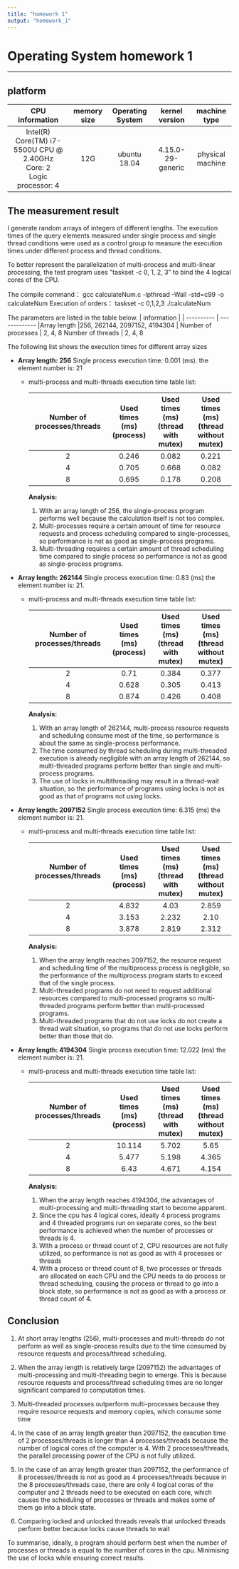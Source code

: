 ```yaml
---
title: "homework 1"
output: "homework_1"
---
```


# Operating System homework 1

-------

## platform

| CPU information | memory size |Operating System| kernel version | machine type |
| :---: | :-----: | :----: | :----: | :----: |
| Intel(R) Core(TM) i7-5500U CPU @ 2.40GHz<br>Core: 2<br>Logic processor: 4   | 12G | ubuntu 18.04 |4.15.0-29-generic |physical machine |

## The measurement result

I generate random arrays of integers of different lengths. The execution times of the query elements measured under single process and single thread conditions were used as a control group to measure the execution times under different process and thread conditions. 

To better represent the parallelization of multi-process and multi-linear processing, the test program uses "taskset -c 0, 1, 2, 3" to bind the 4 logical cores of the CPU.

The compile command： gcc calculateNum.c -lpthread -Wall -std=c99 -o calculateNum
Execution of orders： taskset -c 0,1,2,3 ./calculateNum

The parameters are listed in the table below.
|   information   |            |
----------        | -------------
|Array length     |256, 262144, 2097152, 4194304 |
Number of processes | 2, 4,  8
Number of threads |   2, 4, 8

The following list shows the execution times for different array sizes

* **Array length: 256**
   Single process execution time: 0.001 (ms). the element number is: 21
  * multi-process and multi-threads execution time table list:

    Number of processes/threads | Used times (ms)<br> (process) | Used times (ms)<br> (thread with mutex) | Used times (ms)<br> (thread without mutex) |
    :---:|:---:| :---: | :---: |
    2  | 0.246 |0.082 |  0.221
    4  | 0.705 |0.668 | 0.082
    8  | 0.695 |0.178 | 0.208

    **Analysis:**
    1. With an array length of 256, the single-process program performs well because the calculation itself is not too complex.
    2. Multi-processes require a certain amount of time for resource requests and process scheduling compared to single-processes, so performance is not as good as single-process programs.
    3. Multi-threading requires a certain amount of thread scheduling time compared to single process so performance is not as good as single-process programs.
  

* **Array length: 262144**
    Single process execution time: 0.83 (ms) the element number is: 21.
  * multi-process and multi-threads execution time table list:

    Number of processes/threads | Used times (ms)<br> (process) | Used times (ms)<br> (thread with mutex) | Used times (ms)<br> (thread without mutex) |
    :---:|:---:| :---: | :---: |
    2  | 0.71 | 0.384 | 0.377
    4  | 0.628 | 0.305 | 0.413
    8  | 0.874 | 0.426 | 0.408
  
    **Analysis:**
    1. With an array length of 262144, multi-process resource requests and scheduling consume most of the time, so performance is about the same as single-process performance.
    2. The time consumed by thread scheduling during multi-threaded execution is already negligible with an array length of 262144, so multi-threaded programs perform better than single and multi-process programs.
    3. The use of locks in multithreading may result in a thread-wait situation, so the performance of programs using locks is not as good as that of programs not using locks.
   
* **Array length: 2097152**
  Single process execution time: 6.315 (ms) the element number is: 21.
  * multi-process and multi-threads execution time table list:

    Number of processes/threads | Used times (ms)<br> (process) | Used times (ms)<br> (thread with mutex) | Used times (ms)<br> (thread without mutex) |
    :---:|:---:| :---: | :---: |
    2  | 4.832 | 4.03 | 2.859
    4  | 3.153 | 2.232 | 2.10
    8  | 3.878 | 2.819 | 2.312

    **Analysis:**
    1. When the array length reaches 2097152, the resource request and scheduling time of the multiprocess process is negligible, so the performance of the multiprocess program starts to exceed that of the single process.
    2. Multi-threaded programs do not need to request additional resources compared to multi-processed programs so multi-threaded programs perform better than multi-processed programs.
    3. Multi-threaded programs that do not use locks do not create a thread wait situation, so programs that do not use locks perform better than those that do.


* **Array length: 4194304**
  Single process execution time: 12.022 (ms) the element number is: 21.
  * multi-process and multi-threads execution time table list:

    Number of processes/threads | Used times (ms)<br> (process) | Used times (ms)<br> (thread with mutex) | Used times (ms)<br> (thread without mutex) |
    :---:|:---:| :---: | :---: |
    2  | 10.114 | 5.702 | 5.65
    4  | 5.477 | 5.198 | 4.365
    8  | 6.43 | 4.671 | 4.154
  

    **Analysis:**
    1. When the array length reaches 4194304, the advantages of multi-processing and multi-threading start to become apparent.
    2. Since the cpu has 4 logical cores, ideally 4 process programs and 4 threaded programs run on separate cores, so the best performance is achieved when the number of processes or threads is 4.
    3. With a process or thread count of 2, CPU resources are not fully utilized, so performance is not as good as with 4 processes or threads
    4. With a process or thread count of 8, two processes or threads are allocated on each CPU and the CPU needs to do process or thread scheduling, causing the process or thread to go into a block state, so performance is not as good as with a process or thread count of 4.

## Conclusion

1. At short array lengths (256), multi-processes and multi-threads do not perform as well as single-process results due to the time consumed by resource requests and process/thread scheduling.

2. When the array length is relatively large (2097152) the advantages of multi-processing and multi-threading begin to emerge. This is because resource requests and process/thread scheduling times are no longer significant compared to computation times.

3. Multi-threaded processes outperform multi-processes because they require resource requests and memory copies, which consume some time

4. In the case of an array length greater than 2097152, the execution time of 2 processes/threads is longer than 4 processes/threads because the number of logical cores of the computer is 4. With 2 processes/threads, the parallel processing power of the CPU is not fully utilized.

5. In the case of an array length greater than 2097152, the performance of 8 processes/threads is not as good as 4 processes/threads because in the 8 processes/threads case, there are only 4 logical cores of the computer and 2 threads need to be executed on each core, which causes the scheduling of processes or threads and makes some of them go into a block state.

6. Comparing locked and unlocked threads reveals that unlocked threads perform better because locks cause threads to wait

To summarise, ideally, a program should perform best when the number of processes or threads is equal to the number of cores in the cpu. Minimising the use of locks while ensuring correct results.
